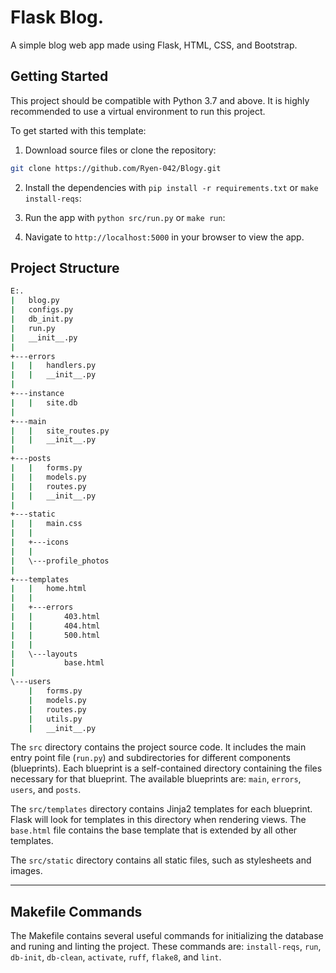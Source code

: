 # Flask Blog.

A simple blog web app made using Flask, HTML, CSS, and Bootstrap.


## Getting Started
This project should be compatible with Python 3.7 and above. It is highly recommended to use a virtual environment to run this project.

To get started with this template:
1. Download source files or clone the repository:

```bash
git clone https://github.com/Ryen-042/Blogy.git
```

2. Install the dependencies with `pip install -r requirements.txt` or `make install-reqs`:

3. Run the app with `python src/run.py` or `make run`:

4. Navigate to `http://localhost:5000` in your browser to view the app.

## Project Structure

```bash
E:.
|   blog.py
|   configs.py
|   db_init.py
|   run.py
|   __init__.py
|
+---errors
|   |   handlers.py
|   |   __init__.py
|
+---instance
|   |   site.db
|
+---main
|   |   site_routes.py
|   |   __init__.py
|
+---posts
|   |   forms.py
|   |   models.py
|   |   routes.py
|   |   __init__.py
|
+---static
|   |   main.css
|   |
|   +---icons
|   |
|   \---profile_photos
|
+---templates
|   |   home.html
|   |
|   +---errors
|   |       403.html
|   |       404.html
|   |       500.html
|   |
|   \---layouts
|           base.html
|
\---users
    |   forms.py
    |   models.py
    |   routes.py
    |   utils.py
    |   __init__.py
```

The `src` directory contains the project source code. It includes the main entry point file (`run.py`) and subdirectories for different components (blueprints). Each blueprint is a self-contained directory containing the files necessary for that blueprint. The available blueprints are: `main`, `errors`, `users`, and `posts`.

The `src/templates` directory contains Jinja2 templates for each blueprint. Flask will look for templates in this directory when rendering views. The `base.html` file contains the base template that is extended by all other templates.

The `src/static` directory contains all static files, such as stylesheets and images.

---

## Makefile Commands

The Makefile contains several useful commands for initializing the database and runing and linting the project. These commands are: `install-reqs`, `run`, `db-init`, `db-clean`, `activate`, `ruff`, `flake8`, and `lint`.